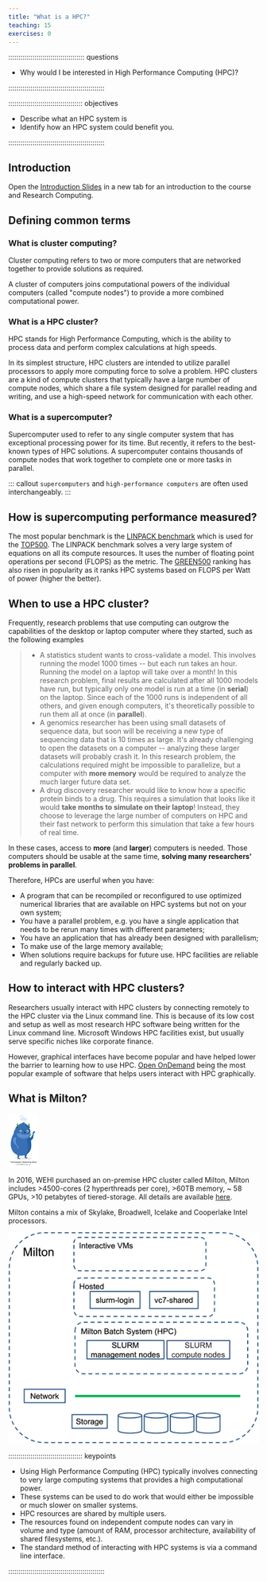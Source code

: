 ```yaml
---
title: "What is a HPC?"
teaching: 15
exercises: 0
---
```


:::::::::::::::::::::::::::::::::::::: questions 

- Why would I be interested in High Performance Computing (HPC)?

::::::::::::::::::::::::::::::::::::::::::::::::

::::::::::::::::::::::::::::::::::::: objectives

- Describe what an HPC system is
- Identify how an HPC system could benefit you.

::::::::::::::::::::::::::::::::::::::::::::::::

## Introduction
Open the [Introduction Slides](https://wehieduau.sharepoint.com/:p:/s/rc2/EVLoeAXqz7hFuqDM59COiYkBiGvnkY-Lgh8C9pOTSeJSsA?e=BdafRQ)
in a new tab for an introduction to the course and Research Computing. 

## Defining common terms


### What is cluster computing?
Cluster computing refers to two or more computers that are networked together to provide solutions as required. 

A cluster of computers joins computational powers of the individual computers (called "compute nodes") to provide a more combined computational power.

### What is a HPC cluster?
HPC stands for High Performance Computing, which is the ability to process data and perform complex calculations at high speeds. 

In its simplest structure, HPC clusters are intended to utilize parallel processors to apply more computing force to solve a problem. HPC clusters are a kind of compute clusters that typically have a large number of compute nodes, which share a file system designed for parallel reading and writing, and use a high-speed network for communication with each other. 


### What is a supercomputer?
Supercomputer used to refer to any single computer system that has exceptional processing power for its time. But recently, it refers to the best-known types of HPC solutions. A supercomputer contains thousands of compute nodes that work together to complete one or more tasks in parallel. 

::: callout
`supercomputers` and `high-performance computers` are often used interchangeably.
::: 


## How is supercomputing performance measured?
The most popular benchmark is the [LINPACK benchmark](https://www.top500.org/project/linpack/) which is used for the [TOP500](https://www.top500.org/lists/top500). The LINPACK benchmark solves a very large system of equations on all its compute resources. It uses the number of floating point operations per second (FLOPS) as the metric. The [GREEN500](https://www.top500.org/lists/green500/) ranking has also risen in popularity as it ranks HPC systems based on FLOPS per Watt of power (higher the better).

## When to use a HPC cluster? 
Frequently, research problems that use computing can outgrow the capabilities
of the desktop or laptop computer where they started, such as the following examples

>* A statistics student wants to cross-validate a model. This involves running
  the model 1000 times -- but each run takes an hour. Running the model on
  a laptop will take over a month! In this research problem, final results are
  calculated after all 1000 models have run, but typically only one model is
  run at a time (in __serial__) on the laptop. Since each of the 1000 runs is
  independent of all others, and given enough computers, it's theoretically
  possible to run them all at once (in __parallel__).
>* A genomics researcher has been using small datasets of sequence data, but
  soon will be receiving a new type of sequencing data that is 10 times as
  large. It's already challenging to open the datasets on a computer --
  analyzing these larger datasets will probably crash it. In this research
  problem, the calculations required might be impossible to parallelize, but a
  computer with __more memory__ would be required to analyze the much larger
  future data set.
>* A drug discovery researcher would like to know how a specific protein binds
  to a drug. This requires a simulation that looks like it would
  __take months to simulate on their laptop__! Instead, they choose to leverage
  the large number of computers on HPC and their fast network to perform this
  simulation that take a few hours of real time.

In these cases, access to **more** (and **larger**) computers is needed. Those
computers should be usable at the same time, __solving many researchers'
problems in parallel__.

Therefore, HPCs are userful when you have:

* A program that can be recompiled or reconfigured to use optimized numerical libraries that are available on HPC systems but not on your own system;
* You have a parallel problem, e.g. you have a single application that needs to be rerun many times with different parameters;
* You have an application that has already been designed with parallelism;
* To make use of the large memory available;
* When solutions require backups for future use. HPC facilities are reliable and regularly backed up.

## How to interact with HPC clusters?
Researchers usually interact with HPC clusters by connecting remotely to the HPC cluster via the Linux command line.
This is because of its low cost and setup as well as most research HPC software being written for the
Linux command line. Microsoft Windows HPC facilities exist, but usually serve specific niches like corporate finance.

However, graphical interfaces have become popular and have helped lower the barrier
to learning how to use HPC. [Open OnDemand](https://openondemand.org/) being the most popular example of software
that helps users interact with HPC graphically.

## What is Milton?

![](fig/milton.png)

In 2016, WEHI purchased an on-premise HPC cluster called Milton, Milton includes >4500-cores (2 hyperthreads per core), >60TB memory, ~ 58 GPUs, >10 petabytes of tiered-storage. All details are available [here](https://wehieduau.sharepoint.com/sites/rc2/SitePages/Milton-hardware.aspx).

Milton contains a mix of Skylake, Broadwell, Icelake and Cooperlake Intel processors.


![](fig/miltonschematic.png)




::::::::::::::::::::::::::::::::::::: keypoints 

- Using High Performance Computing (HPC) typically involves connecting to very large
  computing systems that provides a high computational power.
- These systems can be used to do work that would either be impossible
  or much slower on smaller systems.
- HPC resources are shared by multiple users.
- The resources found on independent compute nodes can vary in volume and type (amount of RAM, processor architecture, availability of shared filesystems, etc.).
- The standard method of interacting with HPC systems is via a command line interface.

::::::::::::::::::::::::::::::::::::::::::::::::
